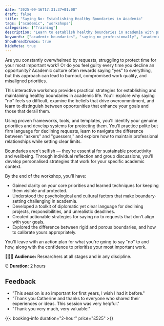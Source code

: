 ```yaml
---
date: "2025-09-16T17:31:37+01:00"
draft: false
title: "Saying No: Establishing Healthy Boundaries in Academia"
tags: ["academic", "workshops"]
categories: ["Training"] 
description: "Learn to establish healthy boundaries in academia with practical strategies for saying no professionally. Workshop covers priority-setting frameworks, polite refusal techniques, and protecting time for meaningful work without damaging relationships."
keywords: ["academic boundaries", "saying no professionally", "academic productivity", "boundary setting workshop", "academic time management", "work-life balance academia", "academic burnout prevention", "priority setting academics", "professional development", "academic wellbeing", "overcommitment solutions", "academic self-care", "research productivity", "academic stress management", "healthy work boundaries"]
ShowBreadCrumbs: true
hideMeta: true
---
```


Are you constantly overwhelmed by requests, struggling to protect time for your most important work? Or do you feel guilty every time you decline an opportunity? Academic culture often rewards saying "yes" to everything, but this approach can lead to burnout, compromised work quality, and misaligned priorities.

This interactive workshop provides practical strategies for establishing and maintaining healthy boundaries in academic life. You'll explore why saying "no" feels so difficult, examine the beliefs that drive overcommitment, and learn to distinguish between opportunities that enhance your goals and those that derail them.

Using proven frameworks, tools, and templates, you'll identify your genuine priorities and develop systems for protecting them. You'll practice polite but firm language for declining requests, learn to navigate the difference between "askers" and "guessers," and explore how to maintain professional relationships while setting clear limits.

Boundaries aren't selfish — they're essential for sustainable productivity and wellbeing. Through individual reflection and group discussions, you'll develop personalised strategies that work for your specific academic context.

By the end of the workshop, you'll have:

- Gained clarity on your core priorities and learned techniques for keeping them visible and protected.
- Understood the psychological and cultural factors that make boundary-setting challenging in academia.
- Developed a toolkit of diplomatic yet clear language for declining projects, responsibilities, and unrealistic deadlines.
- Created actionable strategies for saying no to requests that don't align with your goals.
- Explored the difference between rigid and porous boundaries, and how to calibrate yours appropriately.

You'll leave with an action plan for what you're going to say "no" to and how, along with the confidence to prioritise your most important work.

👩🏽‍🎓 **Audience:** Researchers at all stages and in any discipline.

⏰ **Duration:** 2 hours

## Feedback

- "This session is so important for first years, I wish I had it before."
- "Thank you Catherine and thanks to everyone who shared their experiences or ideas. This session was very helpful."
- "Thank you very much, very valuable."

{{< booking-info duration="2-hour" price="£525" >}}